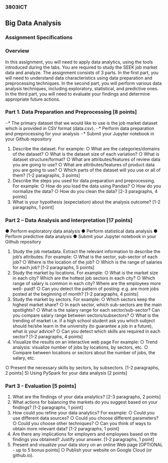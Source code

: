 ### 3803ICT
## Big Data Analysis
### Assignment Specifications

### Overview
In this assignment, you will need to apply data analytics, using the tools introduced during the labs. You are required to study the SEEK job market data and analyze. The assignment consists of 3 parts. In the first part, you will need to understand data characteristics using data preparation and preprocessing techniques. In the second part, you will perform various data analysis techniques, including exploratory, statistical, and predictive ones. In the third part, you will need to evaluate your findings and determine appropriate future actions.
### Part 1. Data Preparation and Preprocessing [8 points]
⋅⋅* The primary dataset that we would like to use is the job market dataset which is provided in CSV format (data.csv).
⋅⋅* Perform data preparation and preprocessing for your analysis
⋅⋅* Submit your Jupyter notebook in your Github repository
1. Describe the dataset. For example:
○ What are the categories/domains of the dataset?
○ What is the dataset size of each variation?
○ What is dataset structure/format?
○ What are attributes/features of review data you are going to use?
○ What are attributes/features of product data you are going to use?
○ Which parts of the dataset will you use or all of them?
[1-2 paragraphs, 3 points]
2. Describe the steps you used for data preparation and preprocessing.
For example:
○ How do you load the data using Pandas?
○ How do you normalize the data?
○ How do you clean the data?
[2-3 paragraphs, 4 points]
3. What is your hypothesis (expectation) about the analysis outcome?
[1-2 paragraphs, 1 point]

### Part 2 – Data Analysis and Interpretation [17 points]
● Perform exploratory data analysis
● Perform statistical data analysis
● Perform predictive data analysis
● Submit your Jupyter notebook in your Github repository
1) Study the job metadata. Extract the relevant information to describe the job’s attributes. For example:
○ What is the sector, sub-sector of each job?
○ Where is the location of the job?
○ Which is the range of salaries for each job?
[1-2 paragraphs, 5 points]
2) Study the market by locations.
For example:
○ What is the market size in each city? Which are the hottest job sectors in each city?
○ Which range of salary is common in each city? Where are the employees more well-
paid?
○ Can you detect the pattern of posting: e.g. are more jobs posted at the beginning of
month?
[1-2 paragraphs, 4 points]
3) Study the market by sectors. For example:
○ Which sectors keep the highest market share?
○ In each sector, which sub-sectors are the main spotlights?
○ What is the salary range for each sector/sub-sector? Can you compare salary range
between sectors/subsectors?
○ What is the trending of market i.e. if a high school student ask you which subject
should he/she learn in the university (to guarantee a job in a future), what is your
advice?
○ Can you detect which skills are required in each sector?
[1-2 paragraphs, 4 points]
4) Visualize the results on an interactive web page
For example:
○ Trend analysis: visualize number of jobs by locations, by sectors, etc.
○ Compare between locations or sectors about the number of jobs, the salary, etc.

○ Present the necessary skills by sectors, by subsectors. [1-2 paragraphs, 2 points]
5) Using PySpark for your data analysis [2 points]
### Part 3 - Evaluation [5 points]
1) What are the findings of your data analytics? [2-3 paragraphs, 2 points]
2) What actions for balancing the markets do you suggest based on your findings? [1-2 paragraphs, 1 point]
3) How could you refine your data analytics? For example:
○ Could you use different data sources?
○ Could you choose different parameters?
○ Could you choose other techniques?
○ Can you think of ways to obtain more relevant data?
[1-2 paragraphs, 1 point]
4) Are there any implications for employers and employees based on the findings you obtained?
Justify your answer.
[1-2 paragraphs, 1 point]
5) Present and visualize your data story on an online Web page [OPTIONAL - up to 5 bonus
points]
○ Publish your website on Google Cloud (or github.io).
